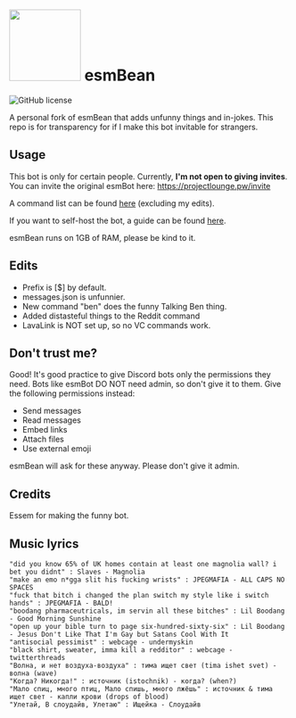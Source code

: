 # <img src="https://i.imgur.com/b8rNgBv.jpeg" width="128"> esmBean
![GitHub license](https://img.shields.io/github/license/esmBot/esmBot.svg)

A personal fork of esmBean that adds unfunny things and in-jokes. 
This repo is for transparency for if I make this bot invitable for strangers.

## Usage
This bot is only for certain people. Currently, **I'm not open to giving invites**. You can invite the original esmBot here: https://projectlounge.pw/invite

A command list can be found [here](https://projectlounge.pw/esmBot/help.html) (excluding my edits).

If you want to self-host the bot, a guide can be found [here](https://github.com/esmBot/esmBot/wiki/Setup).

esmBean runs on 1GB of RAM, please be kind to it.

## Edits
- Prefix is [$] by default.
- messages.json is unfunnier.
- New command "ben" does the funny Talking Ben thing.
- Added distasteful things to the Reddit command
- LavaLink is NOT set up, so no VC commands work.

## Don't trust me?
Good! It's good practice to give Discord bots only the permissions they need. Bots like esmBot DO NOT need admin, so don't give it to them. Give the following permissions instead:
- Send messages
- Read messages
- Embed links
- Attach files
- Use external emoji

esmBean will ask for these anyway. Please don't give it admin.

## Credits
Essem for making the funny bot.

## Music lyrics

    "did you know 65% of UK homes contain at least one magnolia wall? i bet you didnt" : Slaves - Magnolia
    "make an emo n*gga slit his fucking wrists" : JPEGMAFIA - ALL CAPS NO SPACES
    "fuck that bitch i changed the plan switch my style like i switch hands" : JPEGMAFIA - BALD!
    "boodang pharmaceutricals, im servin all these bitches" : Lil Boodang - Good Morning Sunshine
    "open up your bible turn to page six-hundred-sixty-six" : Lil Boodang - Jesus Don't Like That I'm Gay but Satans Cool With It
    "antisocial pessimist" : webcage - undermyskin
    "black shirt, sweater, imma kill a redditor" : webcage - twitterthreads
    "Волна, и нет воздуха-воздуха" : тима ищет свет (tima ishet svet) - волна (wave)
    "Когда? Никогда!" : источник (istochnik) - когда? (when?)
    "Мало спиц, много птиц, Мало спишь, много лжёшь" : источник & тима ищет свет - капли крови (drops of blood)
    "Улетай, В слоудайв, Улетаю" : Ищейка - Слоудайв
    
